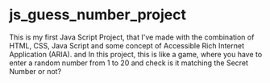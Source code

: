 # js_guess_number_project
This is my first Java Script Project, that I've made with the combination of HTML, CSS, Java Script and some concept of Accessible Rich Internet Application (ARIA). and In this project, this is like a game, where you have to enter a random number from 1 to 20 and check is it matching the Secret Number or not?
